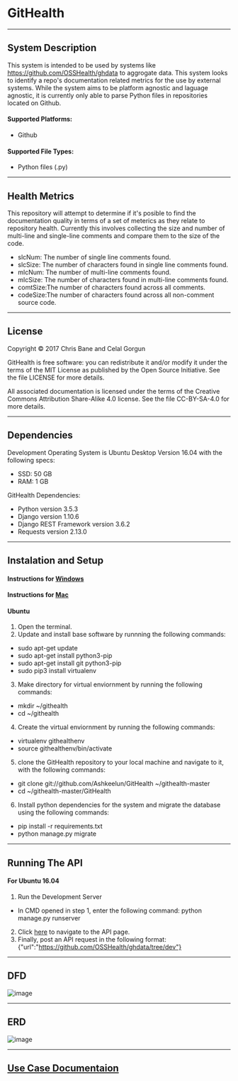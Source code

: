 # GitHealth

---
## System Description

This system is intended to be used by systems like https://github.com/OSSHealth/ghdata to aggrogate data. This system looks to identify a repo's documentation related metrics for the use by external systems. While the system aims to be platform agnostic and laguage agnostic, it is currently only able to parse Python files in repositories located on Github.

#### Supported Platforms:
 - Github
   
#### Supported File Types:
 - Python files (.py)

---
## Health Metrics

This repository will attempt to determine if it's posible to find the documentation quality in terms of a set of meterics as they relate to repository health. Currently this involves collecting the size and number of multi-line and single-line comments and compare them to the size of the code.

 - slcNum:  The number of single line comments found.
 - slcSize: The number of characters found in single line comments found.
 - mlcNum:  The number of multi-line comments found.
 - mlcSize: The number of characters found in multi-line comments found.
 - comtSize:The number of characters found across all comments.
 - codeSize:The number of characters found across all non-comment source code.

---
## License

Copyright © 2017 Chris Bane and Celal Gorgun

GitHealth is free software: you can redistribute it and/or modify it under the terms of the MIT License as published by the Open Source Initiative. See the file LICENSE for more details.

All associated documentation is licensed under the terms of the Creative Commons Attribution Share-Alike 4.0 license. See the file CC-BY-SA-4.0 for more details.

---
## Dependencies
Development Operating System is Ubuntu Desktop Version 16.04 with the following specs:
 - SSD: 50 GB
 - RAM: 1 GB

GitHealth Dependencies:
 - Python version 3.5.3
 - Django version 1.10.6
 - Django REST Framework version 3.6.2
 - Requests version 2.13.0

---
## Instalation and Setup

#### Instructions for [Windows](https://github.com/Ashkeelun/GitHealth/blob/Dev/docs/windows.md)

#### Instructions for [Mac](https://github.com/Ashkeelun/GitHealth/blob/Dev/docs/mac.md)

#### Ubuntu
1. Open the terminal.
2. Update and install base software by runnning the following commands:
  - sudo apt-get update
  - sudo apt-get install python3-pip
  - sudo apt-get install git python3-pip
  - sudo pip3 install virtualenv
3. Make directory for virtual enviornment by running the following commands:
  - mkdir ~/githealth
  - cd ~/githealth
4. Create the virtual enviornment by running the following commands:
  - virtualenv githealthenv
  - source githealthenv/bin/activate
5. clone the GitHealth repository to your local machine and navigate to it, with the following commands:
  - git clone git://github.com/Ashkeelun/GitHealth ~/githealth-master
  - cd ~/githealth-master/GitHealth
6. Install python dependencies for the system and migrate the database using the following commands:
  - pip install -r requirements.txt
  - python manage.py migrate

---
## Running The API

#### For Ubuntu 16.04
1. Run the Development Server
 - In CMD opened in step 1, enter the following command: python manage.py runserver
2. Click [here](http://127.0.0.1:8000/health/test/) to navigate to the API page.
3. Finally, post an API request in the following format:
    {"url":"https://github.com/OSSHealth/ghdata/tree/dev"}
    
---
## DFD

![image](https://cloud.githubusercontent.com/assets/14626151/24373848/5ffe8fbe-12f8-11e7-8668-399e27a5f0d0.png)

---
## ERD

![image](https://cloud.githubusercontent.com/assets/14626151/24486400/9bfa22f2-14cf-11e7-8e53-8e7bb8e45b99.png)

---
## [Use Case Documentaion](https://github.com/Ashkeelun/GitHealth/blob/Dev/docs/UseCase.md)

